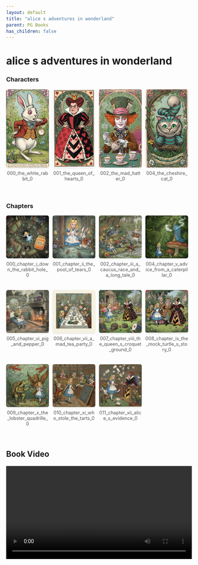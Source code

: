 ```yaml
---
layout: default
title: "alice s adventures in wonderland"
parent: PG Books
has_children: false
---
```



<style>
.image-gallery {
  display: flex;
  flex-wrap: wrap;
  justify-content: space-between;
  margin-bottom: 20px;
}

.image-row {
  display: flex;
  justify-content: flex-start;
  width: 100%;
  margin-bottom: 20px;
}

.image-item {
  width: 23%;
  margin-right: 2%;
  text-align: center;
}

.image-item:last-child {
  margin-right: 0;
}

.image-item img {
  width: 100%;
  height: auto;
  object-fit: cover;
  border-radius: 5px;
  box-shadow: 0 2px 4px rgba(0,0,0,0.1);
}

.image-item p {
  margin-top: 5px;
  font-size: 0.9em;
  color: #555;
}

.video-container {
  margin: 20px 0;
}
</style>


# alice s adventures in wonderland

<h3>Characters</h3>
<div class="image-gallery">
<div class="image-row">
  <div class="image-item">
    <img src="../../assets/pg_books_ai_generated_photos/alice_s_adventures_in_wonderland/characters/000_the_white_rabbit_0.png" alt="000_the_white_rabbit_0">
    <p>000_the_white_rabbit_0</p>
  </div>
  <div class="image-item">
    <img src="../../assets/pg_books_ai_generated_photos/alice_s_adventures_in_wonderland/characters/001_the_queen_of_hearts_0.png" alt="001_the_queen_of_hearts_0">
    <p>001_the_queen_of_hearts_0</p>
  </div>
  <div class="image-item">
    <img src="../../assets/pg_books_ai_generated_photos/alice_s_adventures_in_wonderland/characters/002_the_mad_hatter_0.png" alt="002_the_mad_hatter_0">
    <p>002_the_mad_hatter_0</p>
  </div>
  <div class="image-item">
    <img src="../../assets/pg_books_ai_generated_photos/alice_s_adventures_in_wonderland/characters/004_the_cheshire_cat_0.png" alt="004_the_cheshire_cat_0">
    <p>004_the_cheshire_cat_0</p>
  </div>
</div>
</div>

<h3>Chapters</h3>
<div class="image-gallery">
<div class="image-row">
  <div class="image-item">
    <img src="../../assets/pg_books_ai_generated_photos/alice_s_adventures_in_wonderland/chapters/000_chapter_i_down_the_rabbit_hole_0.png" alt="000_chapter_i_down_the_rabbit_hole_0">
    <p>000_chapter_i_down_the_rabbit_hole_0</p>
  </div>
  <div class="image-item">
    <img src="../../assets/pg_books_ai_generated_photos/alice_s_adventures_in_wonderland/chapters/001_chapter_ii_the_pool_of_tears_0.png" alt="001_chapter_ii_the_pool_of_tears_0">
    <p>001_chapter_ii_the_pool_of_tears_0</p>
  </div>
  <div class="image-item">
    <img src="../../assets/pg_books_ai_generated_photos/alice_s_adventures_in_wonderland/chapters/002_chapter_iii_a_caucus_race_and_a_long_tale_0.png" alt="002_chapter_iii_a_caucus_race_and_a_long_tale_0">
    <p>002_chapter_iii_a_caucus_race_and_a_long_tale_0</p>
  </div>
  <div class="image-item">
    <img src="../../assets/pg_books_ai_generated_photos/alice_s_adventures_in_wonderland/chapters/004_chapter_v_advice_from_a_caterpillar_0.png" alt="004_chapter_v_advice_from_a_caterpillar_0">
    <p>004_chapter_v_advice_from_a_caterpillar_0</p>
  </div>
</div>
<div class="image-row">
  <div class="image-item">
    <img src="../../assets/pg_books_ai_generated_photos/alice_s_adventures_in_wonderland/chapters/005_chapter_vi_pig_and_pepper_0.png" alt="005_chapter_vi_pig_and_pepper_0">
    <p>005_chapter_vi_pig_and_pepper_0</p>
  </div>
  <div class="image-item">
    <img src="../../assets/pg_books_ai_generated_photos/alice_s_adventures_in_wonderland/chapters/006_chapter_vii_a_mad_tea_party_0.png" alt="006_chapter_vii_a_mad_tea_party_0">
    <p>006_chapter_vii_a_mad_tea_party_0</p>
  </div>
  <div class="image-item">
    <img src="../../assets/pg_books_ai_generated_photos/alice_s_adventures_in_wonderland/chapters/007_chapter_viii_the_queen_s_croquet_ground_0.png" alt="007_chapter_viii_the_queen_s_croquet_ground_0">
    <p>007_chapter_viii_the_queen_s_croquet_ground_0</p>
  </div>
  <div class="image-item">
    <img src="../../assets/pg_books_ai_generated_photos/alice_s_adventures_in_wonderland/chapters/008_chapter_ix_the_mock_turtle_s_story_0.png" alt="008_chapter_ix_the_mock_turtle_s_story_0">
    <p>008_chapter_ix_the_mock_turtle_s_story_0</p>
  </div>
</div>
<div class="image-row">
  <div class="image-item">
    <img src="../../assets/pg_books_ai_generated_photos/alice_s_adventures_in_wonderland/chapters/009_chapter_x_the_lobster_quadrille_0.png" alt="009_chapter_x_the_lobster_quadrille_0">
    <p>009_chapter_x_the_lobster_quadrille_0</p>
  </div>
  <div class="image-item">
    <img src="../../assets/pg_books_ai_generated_photos/alice_s_adventures_in_wonderland/chapters/010_chapter_xi_who_stole_the_tarts_0.png" alt="010_chapter_xi_who_stole_the_tarts_0">
    <p>010_chapter_xi_who_stole_the_tarts_0</p>
  </div>
  <div class="image-item">
    <img src="../../assets/pg_books_ai_generated_photos/alice_s_adventures_in_wonderland/chapters/011_chapter_xii_alice_s_evidence_0.png" alt="011_chapter_xii_alice_s_evidence_0">
    <p>011_chapter_xii_alice_s_evidence_0</p>
  </div>
</div>
</div>

<h2>Book Video</h2>
<div class="video-container">
  <video controls width="100%">
    <source src="../../assets/pg_books_ai_generated_videos/alice_s_adventures_in_wonderland.mp4" type="video/mp4">
    Your browser does not support the video tag.
  </video>
</div>

